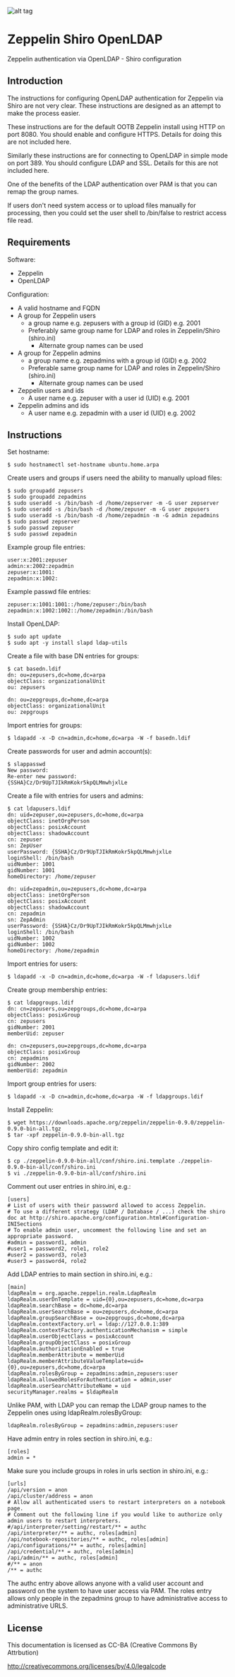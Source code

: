 ![alt tag](https://raw.githubusercontent.com/lateralblast/zeppelin-shiro-openldap/master/cat_zeppelin.png)

Zeppelin Shiro OpenLDAP
=======================

Zeppelin authentication via OpenLDAP - Shiro configuration

Introduction
------------

The instructions for configuring OpenLDAP authentication for Zeppelin via Shiro are not very clear.
These instructions are designed as an attempt to make the process easier.

These instructions are for the default OOTB Zeppelin install using HTTP on port 8080.
You should enable and configure HTTPS. Details for doing this are not included here.

Similarly these instructions are for connecting to OpenLDAP in simple mode on port 389.
You should configure LDAP and SSL. Details for this are not included here.

One of the benefits of the LDAP authentication over PAM is that you can remap the group names.

If users don't need system access or to upload files manually for processing,
then you could set the user shell to /bin/false to restrict access file read.

Requirements
------------

Software:

- Zeppelin
- OpenLDAP

Configuration:

- A valid hostname and FQDN
- A group for Zeppelin users
  - a group name e.g. zepusers with a group id (GID) e.g. 2001
  - Preferably same group name for LDAP and roles in Zeppelin/Shiro (shiro.ini)
    - Alternate group names can be used
- A group for Zeppelin admins
  - a group name e.g. zepadmins with a group id (GID) e.g. 2002
  - Preferable same group name for LDAP and roles in Zeppelin/Shiro (shiro.ini)
    - Alternate group names can be used
- Zeppelin users and ids
  - A user name e.g. zepuser with a user id (UID) e.g. 2001
- Zeppelin admins and ids
  - A user name e.g. zepadmin with a user id (UID) e.g. 2002

Instructions
------------

Set hostname:

```
$ sudo hostnamectl set-hostname ubuntu.home.arpa
```

Create users and groups if users need the ability to manually upload files:

```
$ sudo groupadd zepusers
$ sudo groupadd zepadmins
$ sudo useradd -s /bin/bash -d /home/zepserver -m -G user zepserver
$ sudo useradd -s /bin/bash -d /home/zepuser -m -G user zepusers
$ sudo useradd -s /bin/bash -d /home/zepadmin -m -G admin zepadmins
$ sudo passwd zepserver
$ sudo passwd zepuser
$ sudo passwd zepadmin
```

Example group file entries:

```
user:x:2001:zepuser
admin:x:2002:zepadmin
zepuser:x:1001:
zepadmin:x:1002:
```

Example passwd file entries:

```
zepuser:x:1001:1001::/home/zepuser:/bin/bash
zepadmin:x:1002:1002::/home/zepadmin:/bin/bash
```

Install OpenLDAP:

```
$ sudo apt update
$ sudo apt -y install slapd ldap-utils
```

Create a file with base DN entries for groups:

```
$ cat basedn.ldif
dn: ou=zepusers,dc=home,dc=arpa
objectClass: organizationalUnit
ou: zepusers

dn: ou=zepgroups,dc=home,dc=arpa
objectClass: organizationalUnit
ou: zepgroups
```

Import entries for groups:

```
$ ldapadd -x -D cn=admin,dc=home,dc=arpa -W -f basedn.ldif
```

Create passwords for user and admin account(s):

```
$ slappasswd
New password: 
Re-enter new password: 
{SSHA}Cz/Dr9UpTJIkRmKokr5kpQLMmwhjxlLe
```

Create a file with entries for users and admins:

```
$ cat ldapusers.ldif
dn: uid=zepuser,ou=zepusers,dc=home,dc=arpa
objectClass: inetOrgPerson
objectClass: posixAccount
objectClass: shadowAccount
cn: zepuser
sn: ZepUser
userPassword: {SSHA}Cz/Dr9UpTJIkRmKokr5kpQLMmwhjxlLe
loginShell: /bin/bash
uidNumber: 1001
gidNumber: 1001
homeDirectory: /home/zepuser

dn: uid=zepadmin,ou=zepusers,dc=home,dc=arpa
objectClass: inetOrgPerson
objectClass: posixAccount
objectClass: shadowAccount
cn: zepadmin
sn: ZepAdmin
userPassword: {SSHA}Cz/Dr9UpTJIkRmKokr5kpQLMmwhjxlLe
loginShell: /bin/bash
uidNumber: 1002
gidNumber: 1002
homeDirectory: /home/zepadmin
```

Import entries for users:

```
$ ldapadd -x -D cn=admin,dc=home,dc=arpa -W -f ldapusers.ldif
```

Create group membership entries:

```
$ cat ldapgroups.ldif
dn: cn=zepusers,ou=zepgroups,dc=home,dc=arpa
objectClass: posixGroup
cn: zepusers
gidNumber: 2001
memberUid: zepuser

dn: cn=zepusers,ou=zepgroups,dc=home,dc=arpa
objectClass: posixGroup
cn: zepadmins
gidNumber: 2002
memberUid: zepadmin
```

Import group entries for users:

```
$ ldapadd -x -D cn=admin,dc=home,dc=arpa -W -f ldapgroups.ldif
```


Install Zeppelin:

```
$ wget https://downloads.apache.org/zeppelin/zeppelin-0.9.0/zeppelin-0.9.0-bin-all.tgz 
$ tar -xpf zeppelin-0.9.0-bin-all.tgz
```

Copy shiro config template and edit it:

```
$ cp ./zeppelin-0.9.0-bin-all/conf/shiro.ini.template ./zeppelin-0.9.0-bin-all/conf/shiro.ini
$ vi ./zeppelin-0.9.0-bin-all/conf/shiro.ini
```

Comment out user entries in shiro.ini, e.g.:

```
[users]
# List of users with their password allowed to access Zeppelin.
# To use a different strategy (LDAP / Database / ...) check the shiro doc at http://shiro.apache.org/configuration.html#Configuration-INISections
# To enable admin user, uncomment the following line and set an appropriate password.
#admin = password1, admin
#user1 = password2, role1, role2
#user2 = password3, role3
#user3 = password4, role2
```

Add LDAP entries to main section in shiro.ini, e.g.:

```
[main]
ldapRealm = org.apache.zeppelin.realm.LdapRealm
ldapRealm.userDnTemplate = uid={0},ou=zepusers,dc=home,dc=arpa
ldapRealm.searchBase = dc=home,dc=arpa
ldapRealm.userSearchBase = ou=zepusers,dc=home,dc=arpa
ldapRealm.groupSearchBase = ou=zepgroups,dc=home,dc=arpa
ldapRealm.contextFactory.url = ldap://127.0.0.1:389
ldapRealm.contextFactory.authenticationMechanism = simple
ldapRealm.userObjectClass = posixAccount
ldapRealm.groupObjectClass = posixGroup
ldapRealm.authorizationEnabled = true
ldapRealm.memberAttribute = memberUid
ldapRealm.memberAttributeValueTemplate=uid={0},ou=zepusers,dc=home,dc=arpa
ldapRealm.rolesByGroup = zepadmins:admin,zepusers:user
ldapRealm.allowedRolesForAuthentication = admin,user
ldapRealm.userSearchAttributeName = uid
securityManager.realms = $ldapRealm
```

Unlike PAM, with LDAP you can remap the LDAP group names to the Zeppelin ones using ldapRealm.rolesByGroup:

```
ldapRealm.rolesByGroup = zepadmins:admin,zepusers:user
```

Have admin entry in roles section in shiro.ini, e.g.:

```
[roles]
admin = *
```

Make sure you include groups in roles in urls section in shiro.ini, e.g.:

```
[urls]
/api/version = anon
/api/cluster/address = anon
# Allow all authenticated users to restart interpreters on a notebook page.
# Comment out the following line if you would like to authorize only admin users to restart interpreters.
#/api/interpreter/setting/restart/** = authc
/api/interpreter/** = authc, roles[admin]
/api/notebook-repositories/** = authc, roles[admin]
/api/configurations/** = authc, roles[admin]
/api/credential/** = authc, roles[admin]
/api/admin/** = authc, roles[admin]
#/** = anon
/** = authc
```

The authc entry above allows anyone with a valid user account and password on the system to have user access via PAM.
The roles entry allows only people in the zepadmins group to have administrative access to administrative URLS.

License
-------

This documentation is licensed as CC-BA (Creative Commons By Attrbution)

http://creativecommons.org/licenses/by/4.0/legalcode
